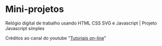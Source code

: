 # Mini-projetos
Relógio digital de trabalho usando HTML CSS SVG e Javascript | Projeto Javascript simples

Créditos ao canal do youtube "<a href="https://www.youtube.com/watch?v=eoSfzVz9ur0">Tutoriais on-line</a>"

